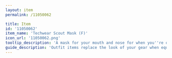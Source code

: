 ```yaml
---
layout: item
permalink: /11050062

title: Item
id: '11050062'
item_name: 'Techwear Scout Mask (F)'
icon_url: '11050062.png'
tooltip_description: 'A mask for your mouth and nose for when you''re on a secret mission.'
guide_description: 'Outfit items replace the look of your gear when equipped.'
---
```

